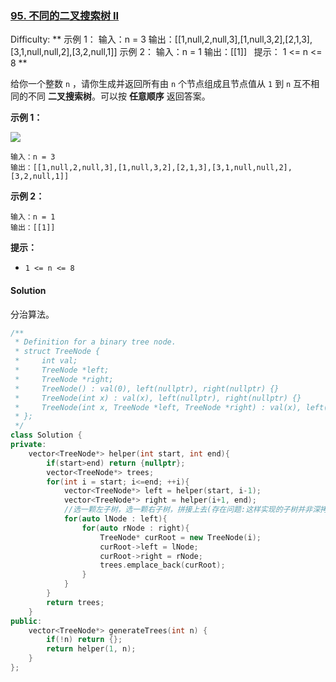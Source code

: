 ### [95\. 不同的二叉搜索树 II](https://leetcode-cn.com/problems/unique-binary-search-trees-ii/)

Difficulty: ** 示例 1： 输入：n = 3 输出：[[1,null,2,null,3],[1,null,3,2],[2,1,3],[3,1,null,null,2],[3,2,null,1]] 示例 2： 输入：n = 1 输出：[[1]]   提示： 1 <= n <= 8 **


给你一个整数 `n` ，请你生成并返回所有由 `n` 个节点组成且节点值从 `1` 到 `n` 互不相同的不同 **二叉搜索树**。可以按 **任意顺序** 返回答案。


**示例 1：**

![](https://assets.leetcode.com/uploads/2021/01/18/uniquebstn3.jpg)

```
输入：n = 3
输出：[[1,null,2,null,3],[1,null,3,2],[2,1,3],[3,1,null,null,2],[3,2,null,1]]
```

**示例 2：**

```
输入：n = 1
输出：[[1]]
```

**提示：**

*   `1 <= n <= 8`


#### Solution

分治算法。

```cpp
​/**
 * Definition for a binary tree node.
 * struct TreeNode {
 *     int val;
 *     TreeNode *left;
 *     TreeNode *right;
 *     TreeNode() : val(0), left(nullptr), right(nullptr) {}
 *     TreeNode(int x) : val(x), left(nullptr), right(nullptr) {}
 *     TreeNode(int x, TreeNode *left, TreeNode *right) : val(x), left(left), right(right) {}
 * };
 */
class Solution {
private:
    vector<TreeNode*> helper(int start, int end){
        if(start>end) return {nullptr};
        vector<TreeNode*> trees;
        for(int i = start; i<=end; ++i){
            vector<TreeNode*> left = helper(start, i-1);
            vector<TreeNode*> right = helper(i+1, end);
            //选一颗左子树，选一颗右子树，拼接上去(存在问题:这样实现的子树并非深拷贝)
            for(auto lNode : left){
                for(auto rNode : right){
                    TreeNode* curRoot = new TreeNode(i);
                    curRoot->left = lNode;
                    curRoot->right = rNode;
                    trees.emplace_back(curRoot);
                }
            }
        }
        return trees;
    }
public:
    vector<TreeNode*> generateTrees(int n) {
        if(!n) return {};
        return helper(1, n);
    }
};
```